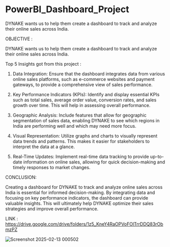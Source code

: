 # PowerBI_Dashboard_Project
DYNAKE wants us to help them create a dashboard to track and analyze their online sales across India.



OBJECTIVE :

DYNAKE wants us to help them create a dashboard to track and analyze their online sales across India.

Top 5 Insights got from this project :

1. Data Integration: Ensure that the dashboard integrates data from various online sales platforms, such as e-commerce websites and payment gateways, to provide a comprehensive view of sales performance.

2. Key Performance Indicators (KPIs): Identify and display essential KPIs such as total sales, average order value, conversion rates, and sales growth over time. This will help in assessing overall performance.

3. Geographic Analysis: Include features that allow for geographic segmentation of sales data, enabling DYNAKE to see which regions in India are performing well and which may need more focus.

4. Visual Representation: Utilize graphs and charts to visually represent data trends and patterns. This makes it easier for stakeholders to interpret the data at a glance.

5. Real-Time Updates: Implement real-time data tracking to provide up-to-date information on online sales, allowing for quick decision-making and timely responses to market changes.

CONCLUSION:

Creating a dashboard for DYNAKE to track and analyze online sales across India is essential for informed decision-making. By integrating data and focusing on key performance indicators, the dashboard can provide valuable insights. This will ultimately help DYNAKE optimize their sales strategies and improve overall performance.

LINK : https://drive.google.com/drive/folders/1z5_KneY4RaOPVoFOlTrrDDQ83rObmzPZ


![Screenshot 2025-02-13 000502](https://github.com/user-attachments/assets/863616c2-bbdc-4cb9-8ef8-36bef2647582)

